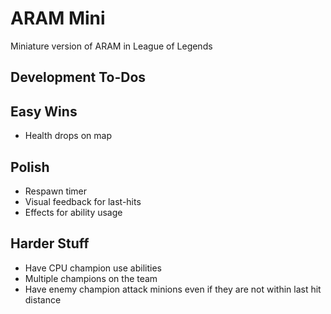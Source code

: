 # ARAM Mini

Miniature version of ARAM in League of Legends

## Development To-Dos

## Easy Wins

- Health drops on map

## Polish

- Respawn timer
- Visual feedback for last-hits
- Effects for ability usage

## Harder Stuff

- Have CPU champion use abilities
- Multiple champions on the team
- Have enemy champion attack minions even if they are not within last hit distance
